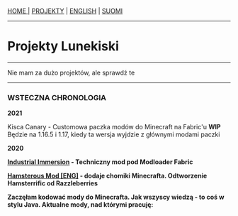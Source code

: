 <p><a href="../pl/index">HOME    </a> | <a href="../pl/projects">    PROJEKTY</a> | <a href="../projects">    ENGLISH</a> | <a href="../fi/projects">    SUOMI</a></p>

<hr>

<h1>Projekty Lunekiski</h1>
  
 <hr>
 
<p>Nie mam za dużo projektów, ale sprawdź te</p>

 <hr>
 
<h3>WSTECZNA CHRONOLOGIA</h3>
  <p><b>2021</b></p>
  <p>Kisca Canary - Customowa paczka modów do Minecraft na Fabric'u <b>WIP</b> Będzie na 1.16.5 i 1.17, kiedy ta wersja wyjdzie z głównymi modami paczki</p>
  <p><b>2020<b><p>
  <p><a href="https://github.com/Vooki/IndImm-Fabric">Industrial Immersion</a> - Techniczny mod pod Modloader Fabric</p>
  <p><a href="../Hamsterous-Fabric/index">Hamsterous Mod [ENG]</a> - dodaje chomiki Minecrafta. Odtworzenie Hamsterrific od Razzleberries</p>
  <p>Zaczęłam kodować mody do Minecrafta. Jak wszyscy wiedzą - to coś w stylu Java. Aktualne mody, nad którymi pracuję:</p>
